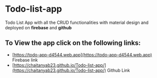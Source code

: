 # Todo-list-app
Todo List App with all the CRUD functionalities with material design and deployed on **firebase** and **github**

## To View the app click on the following links:
* [https://todo-app-d4544.web.app](https://todo-app-d4544.web.app)  Firebase link
* [https://chaitanyab23.github.io/Todo-list-app/](https://chaitanyab23.github.io/Todo-list-app/) Github Link

 
